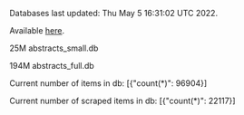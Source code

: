 Databases last updated: Thu May  5 16:31:02 UTC 2022. 

Available [here](https://github.com/cbeauhilton/ash-db/releases).


25M	abstracts_small.db

194M	abstracts_full.db

Current number of items in db:
[{"count(*)": 96904}]

Current number of scraped items in db:
[{"count(*)": 22117}]
